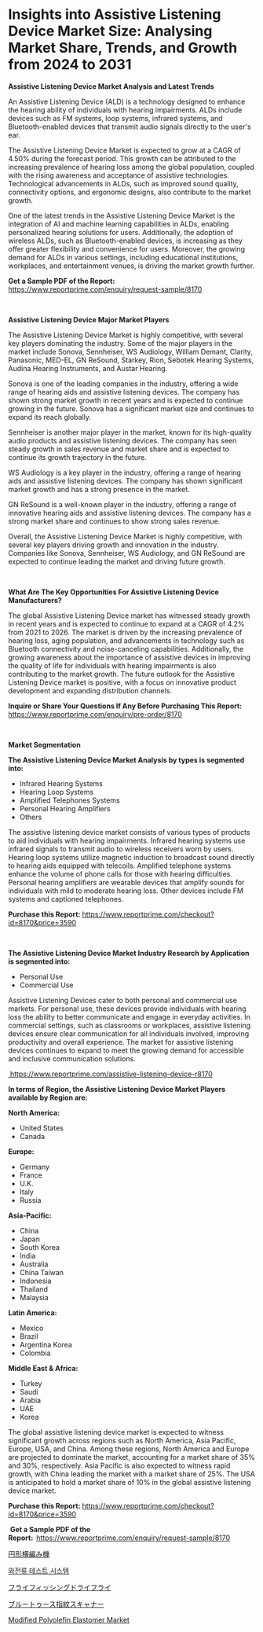 <p><h1>Insights into Assistive Listening Device Market Size: Analysing Market Share, Trends, and Growth from 2024 to 2031</h1></p><p><strong>Assistive Listening Device Market Analysis and Latest Trends</strong></p>
<p><p>An Assistive Listening Device (ALD) is a technology designed to enhance the hearing ability of individuals with hearing impairments. ALDs include devices such as FM systems, loop systems, infrared systems, and Bluetooth-enabled devices that transmit audio signals directly to the user's ear.</p><p>The Assistive Listening Device Market is expected to grow at a CAGR of 4.50% during the forecast period. This growth can be attributed to the increasing prevalence of hearing loss among the global population, coupled with the rising awareness and acceptance of assistive technologies. Technological advancements in ALDs, such as improved sound quality, connectivity options, and ergonomic designs, also contribute to the market growth.</p><p>One of the latest trends in the Assistive Listening Device Market is the integration of AI and machine learning capabilities in ALDs, enabling personalized hearing solutions for users. Additionally, the adoption of wireless ALDs, such as Bluetooth-enabled devices, is increasing as they offer greater flexibility and convenience for users. Moreover, the growing demand for ALDs in various settings, including educational institutions, workplaces, and entertainment venues, is driving the market growth further.</p></p>
<p><strong>Get a Sample PDF of the Report:&nbsp;</strong> <a href="https://www.reportprime.com/enquiry/request-sample/8170">https://www.reportprime.com/enquiry/request-sample/8170</a></p>
<p>&nbsp;</p>
<p><strong>Assistive Listening Device Major Market Players</strong></p>
<p><p>The Assistive Listening Device Market is highly competitive, with several key players dominating the industry. Some of the major players in the market include Sonova, Sennheiser, WS Audiology, William Demant, Clarity, Panasonic, MED-EL, GN ReSound, Starkey, Rion, Sebotek Hearing Systems, Audina Hearing Instruments, and Austar Hearing.</p><p>Sonova is one of the leading companies in the industry, offering a wide range of hearing aids and assistive listening devices. The company has shown strong market growth in recent years and is expected to continue growing in the future. Sonova has a significant market size and continues to expand its reach globally.</p><p>Sennheiser is another major player in the market, known for its high-quality audio products and assistive listening devices. The company has seen steady growth in sales revenue and market share and is expected to continue its growth trajectory in the future.</p><p>WS Audiology is a key player in the industry, offering a range of hearing aids and assistive listening devices. The company has shown significant market growth and has a strong presence in the market.</p><p>GN ReSound is a well-known player in the industry, offering a range of innovative hearing aids and assistive listening devices. The company has a strong market share and continues to show strong sales revenue.</p><p>Overall, the Assistive Listening Device Market is highly competitive, with several key players driving growth and innovation in the industry. Companies like Sonova, Sennheiser, WS Audiology, and GN ReSound are expected to continue leading the market and driving future growth.</p></p>
<p>&nbsp;</p>
<p><strong>What Are The Key Opportunities For Assistive Listening Device Manufacturers?</strong></p>
<p><p>The global Assistive Listening Device market has witnessed steady growth in recent years and is expected to continue to expand at a CAGR of 4.2% from 2021 to 2026. The market is driven by the increasing prevalence of hearing loss, aging population, and advancements in technology such as Bluetooth connectivity and noise-canceling capabilities. Additionally, the growing awareness about the importance of assistive devices in improving the quality of life for individuals with hearing impairments is also contributing to the market growth. The future outlook for the Assistive Listening Device market is positive, with a focus on innovative product development and expanding distribution channels.</p></p>
<p><strong>Inquire or Share Your Questions If Any Before Purchasing This Report:</strong> <a href="https://www.reportprime.com/enquiry/pre-order/8170">https://www.reportprime.com/enquiry/pre-order/8170</a></p>
<p>&nbsp;</p>
<p><strong>Market Segmentation</strong></p>
<p><strong>The Assistive Listening Device Market Analysis by types is segmented into:</strong></p>
<p><ul><li>Infrared Hearing Systems</li><li>Hearing Loop Systems</li><li>Amplified Telephones Systems</li><li>Personal Hearing Amplifiers</li><li>Others</li></ul></p>
<p><p>The assistive listening device market consists of various types of products to aid individuals with hearing impairments. Infrared hearing systems use infrared signals to transmit audio to wireless receivers worn by users. Hearing loop systems utilize magnetic induction to broadcast sound directly to hearing aids equipped with telecoils. Amplified telephone systems enhance the volume of phone calls for those with hearing difficulties. Personal hearing amplifiers are wearable devices that amplify sounds for individuals with mild to moderate hearing loss. Other devices include FM systems and captioned telephones.</p></p>
<p><strong>Purchase this Report:&nbsp;</strong><a href="https://www.reportprime.com/checkout?id=8170&price=3590">https://www.reportprime.com/checkout?id=8170&price=3590</a></p>
<p>&nbsp;</p>
<p><strong>The Assistive Listening Device Market Industry Research by Application is segmented into:</strong></p>
<p><ul><li>Personal Use</li><li>Commercial Use</li></ul></p>
<p><p>Assistive Listening Devices cater to both personal and commercial use markets. For personal use, these devices provide individuals with hearing loss the ability to better communicate and engage in everyday activities. In commercial settings, such as classrooms or workplaces, assistive listening devices ensure clear communication for all individuals involved, improving productivity and overall experience. The market for assistive listening devices continues to expand to meet the growing demand for accessible and inclusive communication solutions.</p></p>
<p><a href="https://www.reportprime.com/assistive-listening-device-r8170">&nbsp;https://www.reportprime.com/assistive-listening-device-r8170</a></p>
<p><strong>In terms of Region, the Assistive Listening Device Market Players available by Region are:</strong></p>
<p>
    <p> <strong> North America: </strong>
        <ul>
            <li>United States</li>
            <li>Canada</li>
        </ul>
        </p> 
    <p> <strong> Europe: </strong>
        <ul>
            <li>Germany</li>
            <li>France</li>
            <li>U.K.</li>
            <li>Italy</li>
            <li>Russia</li>
        </ul>
        </p> 
    <p> <strong> Asia-Pacific: </strong>
        <ul>
            <li>China</li>
            <li>Japan</li>
            <li>South Korea</li>
            <li>India</li>
            <li>Australia</li>
            <li>China Taiwan</li>
            <li>Indonesia</li>
            <li>Thailand</li>
            <li>Malaysia</li>
        </ul>
        </p> 
    <p> <strong> Latin America: </strong>
        <ul>
            <li>Mexico</li>
            <li>Brazil</li>
            <li>Argentina Korea</li>
            <li>Colombia</li>
        </ul>
        </p> 
    <p> <strong> Middle East & Africa: </strong>
        <ul>
            <li>Turkey</li>
            <li>Saudi</li>
            <li>Arabia</li>
            <li>UAE</li>
            <li>Korea</li>
        </ul>
    </p>
    </p>
<p><p>The global assistive listening device market is expected to witness significant growth across regions such as North America, Asia Pacific, Europe, USA, and China. Among these regions, North America and Europe are projected to dominate the market, accounting for a market share of 35% and 30%, respectively. Asia Pacific is also expected to witness rapid growth, with China leading the market with a market share of 25%. The USA is anticipated to hold a market share of 10% in the global assistive listening device market.</p></p>
<p><strong>Purchase this Report: </strong><a href="https://www.reportprime.com/checkout?id=8170&price=3590">https://www.reportprime.com/checkout?id=8170&price=3590</a></p>
<p>&nbsp;<strong>Get a Sample PDF of the Report:&nbsp;&nbsp;</strong><a href="https://www.reportprime.com/enquiry/request-sample/8170">https://www.reportprime.com/enquiry/request-sample/8170</a></p>
<p><strong></strong></p>
<p><p><a href="https://medium.com/@santosuigrtley997836/%E5%86%86%E5%BD%A2%E7%B7%A8%E6%A9%9F%E5%B8%82%E5%A0%B4-%E5%B8%82%E5%A0%B4cagr-%E5%B8%82%E5%A0%B4%E5%8B%95%E5%90%91-%E3%81%8A%E3%82%88%E3%81%B3%E6%88%90%E9%95%B7%E6%88%A6%E7%95%A5%E3%81%AB%E9%96%A2%E3%81%99%E3%82%8B%E6%83%85%E5%A0%B1-c691e2a8e990">円形横編み機</a></p><p><a href="https://medium.com/@ieremiapadurariu20221/%EC%97%90%EB%94%94-%EC%A0%84%EB%A5%98-%EA%B2%80%EC%82%AC-%EC%8B%9C%EC%8A%A4%ED%85%9C-%EC%8B%9C%EC%9E%A5-%EA%B2%BD%EC%9F%81-%EB%B6%84%EC%84%9D-%EC%8B%9C%EC%9E%A5-%EB%8F%99%ED%96%A5-%EB%B0%8F-2031%EB%85%84%EA%B9%8C%EC%A7%80%EC%9D%98-%EC%98%88%EC%B8%A1-fd1dfc2ba218">와전류 테스트 시스템</a></p><p><a href="https://medium.com/@coraltrout1923/%E3%83%95%E3%83%A9%E3%82%A4%E3%83%95%E3%82%A3%E3%83%83%E3%82%B7%E3%83%B3%E3%82%B0%E3%81%AE%E3%83%89%E3%83%A9%E3%82%A4%E3%83%95%E3%83%A9%E3%82%A4%E5%B8%82%E5%A0%B4%E3%82%92%E5%88%86%E6%9E%90-%E3%82%B0%E3%83%AD%E3%83%BC%E3%83%90%E3%83%AB%E7%94%A3%E6%A5%AD%E3%81%AE%E8%A6%8B%E9%80%9A%E3%81%97%E3%81%A8%E4%BA%88%E6%B8%AC-2024%E5%B9%B4%E3%81%8B%E3%82%892031%E5%B9%B4-72ccd4a702c7">フライフィッシングドライフライ</a></p><p><a href="https://github.com/Calvi3ynJerde867/Market-Research-Report-List-1/blob/main/778916633986.md">ブルートゥース指紋スキャナー</a></p><p><a href="https://www.linkedin.com/pulse/modified-polyolefin-elastomer-market-size-focuses-dynamics-in-depth-yt15f?trackingId=koT2URYQn4qYkMnDMoLgmA%3D%3D">Modified Polyolefin Elastomer Market</a></p></p>